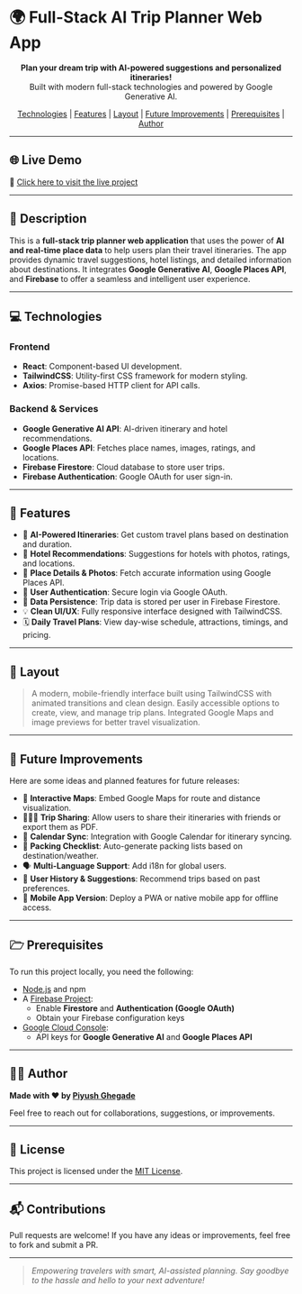 # 🌍 Full-Stack AI Trip Planner Web App

<p align="center">
  <strong>Plan your dream trip with AI-powered suggestions and personalized itineraries!</strong><br>
  Built with modern full-stack technologies and powered by Google Generative AI.
</p>

<p align="center">
  <a href="#technologies">Technologies</a> |
  <a href="#features">Features</a> |
  <a href="#layout">Layout</a> |
  <a href="#future-improvements">Future Improvements</a> |
  <a href="#prerequisites">Prerequisites</a> |
  <a href="#author">Author</a>
</p>

---

## 🌐 Live Demo

🎯 [Click here to visit the live project](https://ai-trip-planner-barika.vercel.app/)

---

## 📄 Description

This is a **full-stack trip planner web application** that uses the power of **AI and real-time place data** to help users plan their travel itineraries. The app provides dynamic travel suggestions, hotel listings, and detailed information about destinations. It integrates **Google Generative AI**, **Google Places API**, and **Firebase** to offer a seamless and intelligent user experience.

---

## 💻 Technologies

### Frontend
- **React**: Component-based UI development.
- **TailwindCSS**: Utility-first CSS framework for modern styling.
- **Axios**: Promise-based HTTP client for API calls.

### Backend & Services
- **Google Generative AI API**: AI-driven itinerary and hotel recommendations.
- **Google Places API**: Fetches place names, images, ratings, and locations.
- **Firebase Firestore**: Cloud database to store user trips.
- **Firebase Authentication**: Google OAuth for user sign-in.

---

## 🚀 Features

- 🔮 **AI-Powered Itineraries**: Get custom travel plans based on destination and duration.
- 🏨 **Hotel Recommendations**: Suggestions for hotels with photos, ratings, and locations.
- 📍 **Place Details & Photos**: Fetch accurate information using Google Places API.
- 🔐 **User Authentication**: Secure login via Google OAuth.
- 💾 **Data Persistence**: Trip data is stored per user in Firebase Firestore.
- 💡 **Clean UI/UX**: Fully responsive interface designed with TailwindCSS.
- 🗓️ **Daily Travel Plans**: View day-wise schedule, attractions, timings, and pricing.

---

## 🎨 Layout

> A modern, mobile-friendly interface built using TailwindCSS with animated transitions and clean design. Easily accessible options to create, view, and manage trip plans. Integrated Google Maps and image previews for better travel visualization.

---

## 📌 Future Improvements

Here are some ideas and planned features for future releases:

- 📍 **Interactive Maps**: Embed Google Maps for route and distance visualization.
- 🧑‍🤝‍🧑 **Trip Sharing**: Allow users to share their itineraries with friends or export them as PDF.
- 📅 **Calendar Sync**: Integration with Google Calendar for itinerary syncing.
- 🧳 **Packing Checklist**: Auto-generate packing lists based on destination/weather.
- 🗣️ **Multi-Language Support**: Add i18n for global users.
- 🧠 **User History & Suggestions**: Recommend trips based on past preferences.
- 📱 **Mobile App Version**: Deploy a PWA or native mobile app for offline access.

---

## 🗁 Prerequisites

To run this project locally, you need the following:

- [Node.js](https://nodejs.org/) and npm
- A [Firebase Project](https://firebase.google.com/):
  - Enable **Firestore** and **Authentication (Google OAuth)**
  - Obtain your Firebase configuration keys
- [Google Cloud Console](https://console.cloud.google.com/):
  - API keys for **Google Generative AI** and **Google Places API**

---

## 👨‍💻 Author

**Made with ❤️ by [Piyush Ghegade](https://github.com/PiyushGhegade)**

Feel free to reach out for collaborations, suggestions, or improvements.

---

## 📄 License

This project is licensed under the [MIT License](LICENSE).

---

## 📬 Contributions

Pull requests are welcome! If you have any ideas or improvements, feel free to fork and submit a PR.

---

> *Empowering travelers with smart, AI-assisted planning. Say goodbye to the hassle and hello to your next adventure!*
